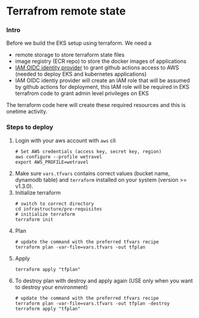 # Terrafrom remote state


### Intro

Before we build the EKS setup using terraform. We need a 
- remote storage to store terraform state files
- image registry (ECR repo) to store the docker images of applications
- [IAM OIDC identity provider](https://docs.github.com/en/actions/deployment/security-hardening-your-deployments/configuring-openid-connect-in-amazon-web-services) to grant github actions access to AWS (needed to deploy EKS and kubernetes applications)
- IAM OIDC identiy provider will create an IAM role that will be assumed by github actions for deployment, this IAM role will be required in EKS terrafrom code to grant admin level privileges on EKS

The terraform code here will create these required resources and this is onetime activity.

### Steps to deploy

1. Login with your aws account with `aws` cli
   ```shell
   # Set AWS credentials (access key, secret key, region)
   aws configure --profile wetravel
   export AWS_PROFILE=wetravel
   ```
2. Make sure `vars.tfvars` contains correct values (bucket name, dynamodb table) and `terraform` installed on your system (version >= v1.3.0).
3. Initialize terraform
   ```shell
   # switch to correct directory
   cd infrastructure/pre-requisites
   # initialize terraform
   terraform init
   ```
4. Plan
   ```shell
   # update the command with the preferred tfvars recipe 
   terraform plan -var-file=vars.tfvars -out tfplan
   ```
5. Apply
   ```shell
   terraform apply "tfplan"
   ```
6. To destroy plan with destroy and apply again (USE only when you want to destroy your environment)
   ```shell
   # update the command with the preferred tfvars recipe 
   terraform plan -var-file=vars.tfvars -out tfplan -destroy
   terraform apply "tfplan"
   ```